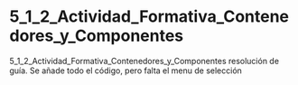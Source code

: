 # 5_1_2_Actividad_Formativa_Contenedores_y_Componentes
5_1_2_Actividad_Formativa_Contenedores_y_Componentes resolución de guía. 
Se añade todo el código, pero falta el menu de selección
